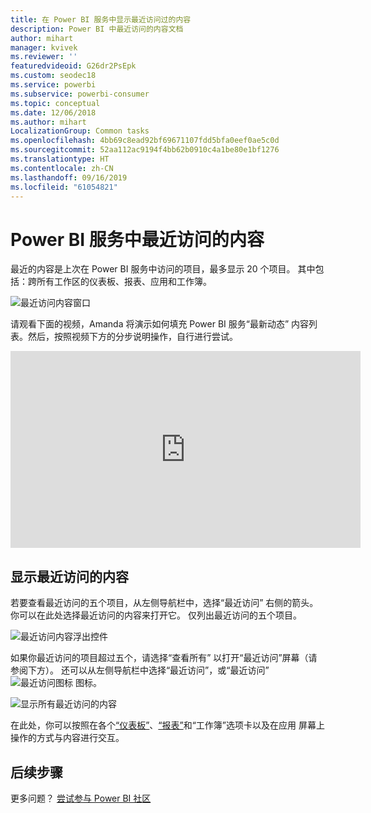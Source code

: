 ```yaml
---
title: 在 Power BI 服务中显示最近访问过的内容
description: Power BI 中最近访问的内容文档
author: mihart
manager: kvivek
ms.reviewer: ''
featuredvideoid: G26dr2PsEpk
ms.custom: seodec18
ms.service: powerbi
ms.subservice: powerbi-consumer
ms.topic: conceptual
ms.date: 12/06/2018
ms.author: mihart
LocalizationGroup: Common tasks
ms.openlocfilehash: 4bb69c8ead92bf69671107fdd5bfa0eef0ae5c0d
ms.sourcegitcommit: 52aa112ac9194f4bb62b0910c4a1be80e1bf1276
ms.translationtype: HT
ms.contentlocale: zh-CN
ms.lasthandoff: 09/16/2019
ms.locfileid: "61054821"
---
```

# <a name="recent-content-in-power-bi-service"></a>Power BI 服务中**最近访问的**内容
最近的内容是上次在 Power BI 服务中访问的项目，最多显示 20 个项目。  其中包括：跨所有工作区的仪表板、报表、应用和工作簿。

![最近访问内容窗口](./media/end-user-recent/power-bi-recent-screen.png)

请观看下面的视频，Amanda 将演示如何填充 Power BI 服务“最新动态”  内容列表。然后，按照视频下方的分步说明操作，自行进行尝试。

<iframe width="560" height="315" src="https://www.youtube.com/embed/G26dr2PsEpk" frameborder="0" allowfullscreen></iframe>

## <a name="display-recent-content"></a>显示最近访问的内容
若要查看最近访问的五个项目，从左侧导航栏中，选择“最近访问”  右侧的箭头。  你可以在此处选择最近访问的内容来打开它。 仅列出最近访问的五个项目。

![最近访问内容浮出控件](./media/end-user-recent/power-bi-recent-flyout-new.png)

如果你最近访问的项目超过五个，请选择“查看所有”  以打开“最近访问”屏幕（请参阅下方）。 还可以从左侧导航栏中选择“最近访问”，或“最近访问”![最近访问图标](./media/end-user-recent/power-bi-recent-icon.png) 图标。 

![显示所有最近访问的内容](./media/end-user-recent/power-bi-recent-list.png)

在此处，你可以按照在各个[“仪表板”](end-user-dashboards.md)、[“报表”](end-user-reports.md)和“工作簿”选项卡以及在应用    <!--[**Apps**](end-user-apps.md)--> 屏幕上操作的方式与内容进行交互。

## <a name="next-steps"></a>后续步骤
<!--[Power BI service Apps](end-user-apps.md)-->

更多问题？ [尝试参与 Power BI 社区](http://community.powerbi.com/)

